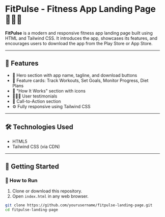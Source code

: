# FitPulse - Fitness App Landing Page 🏋️‍♀️📱

**FitPulse** is a modern and responsive fitness app landing page built using HTML and Tailwind CSS. It introduces the app, showcases its features, and encourages users to download the app from the Play Store or App Store.

---

## 📌 Features

- 💪 Hero section with app name, tagline, and download buttons
- 🧩 Feature cards: Track Workouts, Set Goals, Monitor Progress, Diet Plans
- 🔄 "How It Works" section with icons
- 🧑‍🤝‍🧑 User testimonials
- 🎯 Call-to-Action section
- ⚙️ Fully responsive using Tailwind CSS

---

## 🛠️ Technologies Used

- HTML5
- Tailwind CSS (via CDN)

---

## 🚀 Getting Started

### 🔧 How to Run

1. Clone or download this repository.
2. Open `index.html` in any web browser.

```bash
git clone https://github.com/yourusername/fitpulse-landing-page.git
cd fitpulse-landing-page
